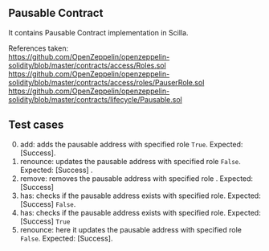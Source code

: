 ## Pausable Contract
It contains Pausable Contract implementation in Scilla.

References taken:<br>
https://github.com/OpenZeppelin/openzeppelin-solidity/blob/master/contracts/access/Roles.sol <br>
https://github.com/OpenZeppelin/openzeppelin-solidity/blob/master/contracts/access/roles/PauserRole.sol <br>
https://github.com/OpenZeppelin/openzeppelin-solidity/blob/master/contracts/lifecycle/Pausable.sol 

## Test cases

0. add: adds the pausable address with specified role `True`. Expected: [Success].
1. renounce: updates the pausable address with specified role `False`. Expected: [Success] .
2. remove: removes the pausable address with specified role . Expected: [Success] 
3. has: checks if the pausable address exists with specified role. Expected: [Success] `False`. 
4. has: checks if the pausable address exists with specified role. Expected: [Success] `True`
5. renounce: here it updates the pausable address with specified role `False`. Expected: [Success].

